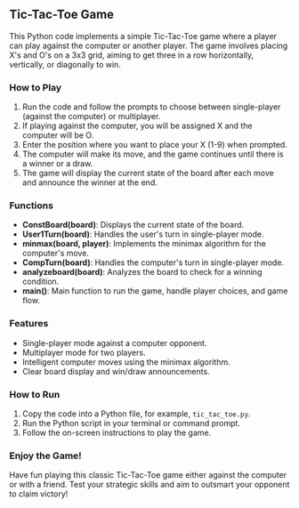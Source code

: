 ## Tic-Tac-Toe Game

This Python code implements a simple Tic-Tac-Toe game where a player can play against the computer or another player. The game involves placing X's and O's on a 3x3 grid, aiming to get three in a row horizontally, vertically, or diagonally to win.

### How to Play

1. Run the code and follow the prompts to choose between single-player (against the computer) or multiplayer.
2. If playing against the computer, you will be assigned X and the computer will be O.
3. Enter the position where you want to place your X (1-9) when prompted.
4. The computer will make its move, and the game continues until there is a winner or a draw.
5. The game will display the current state of the board after each move and announce the winner at the end.

### Functions

- **ConstBoard(board)**: Displays the current state of the board.
- **User1Turn(board)**: Handles the user's turn in single-player mode.
- **minmax(board, player)**: Implements the minimax algorithm for the computer's move.
- **CompTurn(board)**: Handles the computer's turn in single-player mode.
- **analyzeboard(board)**: Analyzes the board to check for a winning condition.
- **main()**: Main function to run the game, handle player choices, and game flow.

### Features

- Single-player mode against a computer opponent.
- Multiplayer mode for two players.
- Intelligent computer moves using the minimax algorithm.
- Clear board display and win/draw announcements.

### How to Run

1. Copy the code into a Python file, for example, `tic_tac_toe.py`.
2. Run the Python script in your terminal or command prompt.
3. Follow the on-screen instructions to play the game.

### Enjoy the Game!

Have fun playing this classic Tic-Tac-Toe game either against the computer or with a friend. Test your strategic skills and aim to outsmart your opponent to claim victory!
